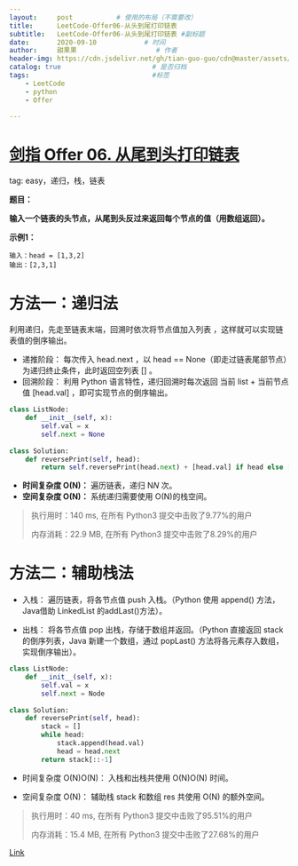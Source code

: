 ```yaml
---
layout:     post           # 使用的布局（不需要改）
title:      LeetCode-Offer06-从头到尾打印链表
subtitle:   LeetCode-Offer06-从头到尾打印链表 #副标题
date:       2020-09-10            # 时间
author:     甜果果                    # 作者
header-img: https://cdn.jsdelivr.net/gh/tian-guo-guo/cdn@master/assets/picgoimg/20200701171155.png  #背景图片
catalog: true                       # 是否归档
tags:                               #标签
    - LeetCode
    - python
    - Offer

---
```


# [剑指 Offer 06. 从尾到头打印链表](https://leetcode-cn.com/problems/cong-wei-dao-tou-da-yin-lian-biao-lcof/)

tag: easy，递归，栈，链表

**题目：**

**输入一个链表的头节点，从尾到头反过来返回每个节点的值（用数组返回）。**

**示例1：**

```
输入：head = [1,3,2]
输出：[2,3,1]
```

# 方法一：递归法

利用递归，先走至链表末端，回溯时依次将节点值加入列表 ，这样就可以实现链表值的倒序输出。

-   递推阶段： 每次传入 head.next ，以 head == None（即走过链表尾部节点）为递归终止条件，此时返回空列表 [] 。
-   回溯阶段： 利用 Python 语言特性，递归回溯时每次返回 当前 list + 当前节点值 [head.val] ，即可实现节点的倒序输出。

```python
class ListNode:
    def __init__(self, x):
        self.val = x
        self.next = None
        
class Solution:
    def reversePrint(self, head):
        return self.reversePrint(head.next) + [head.val] if head else []
```

-   **时间复杂度 O(N)：** 遍历链表，递归 N*N* 次。
-   **空间复杂度 O(N)：** 系统递归需要使用 O(N)的栈空间。

>执行用时：140 ms, 在所有 Python3 提交中击败了9.77%的用户
>
>内存消耗：22.9 MB, 在所有 Python3 提交中击败了8.29%的用户

# 方法二：辅助栈法

-   入栈： 遍历链表，将各节点值 push 入栈。（Python 使用 append() 方法，Java借助 LinkedList 的addLast()方法）。

-   出栈： 将各节点值 pop 出栈，存储于数组并返回。（Python 直接返回 stack 的倒序列表，Java 新建一个数组，通过 popLast() 方法将各元素存入数组，实现倒序输出）。

```python
class ListNode:
    def __init__(self, x):
        self.val = x
        self.next = Node
        
class Solution:
    def reversePrint(self, head):
        stack = []
        while head:
            stack.append(head.val)
            head = head.next
        return stack[::-1]
```

- 时间复杂度 O(N)O(N)： 入栈和出栈共使用 O(N)O(N) 时间。

-   空间复杂度 O(N)： 辅助栈 stack 和数组 res 共使用 O(N) 的额外空间。

>执行用时：40 ms, 在所有 Python3 提交中击败了95.51%的用户
>
>内存消耗：15.4 MB, 在所有 Python3 提交中击败了27.68%的用户

[Link](https://leetcode-cn.com/problems/cong-wei-dao-tou-da-yin-lian-biao-lcof/solution/mian-shi-ti-06-cong-wei-dao-tou-da-yin-lian-biao-d/)

